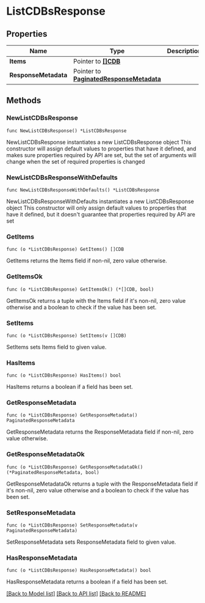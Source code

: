 # ListCDBsResponse

## Properties

Name | Type | Description | Notes
------------ | ------------- | ------------- | -------------
**Items** | Pointer to [**[]CDB**](CDB.md) |  | [optional] 
**ResponseMetadata** | Pointer to [**PaginatedResponseMetadata**](PaginatedResponseMetadata.md) |  | [optional] 

## Methods

### NewListCDBsResponse

`func NewListCDBsResponse() *ListCDBsResponse`

NewListCDBsResponse instantiates a new ListCDBsResponse object
This constructor will assign default values to properties that have it defined,
and makes sure properties required by API are set, but the set of arguments
will change when the set of required properties is changed

### NewListCDBsResponseWithDefaults

`func NewListCDBsResponseWithDefaults() *ListCDBsResponse`

NewListCDBsResponseWithDefaults instantiates a new ListCDBsResponse object
This constructor will only assign default values to properties that have it defined,
but it doesn't guarantee that properties required by API are set

### GetItems

`func (o *ListCDBsResponse) GetItems() []CDB`

GetItems returns the Items field if non-nil, zero value otherwise.

### GetItemsOk

`func (o *ListCDBsResponse) GetItemsOk() (*[]CDB, bool)`

GetItemsOk returns a tuple with the Items field if it's non-nil, zero value otherwise
and a boolean to check if the value has been set.

### SetItems

`func (o *ListCDBsResponse) SetItems(v []CDB)`

SetItems sets Items field to given value.

### HasItems

`func (o *ListCDBsResponse) HasItems() bool`

HasItems returns a boolean if a field has been set.

### GetResponseMetadata

`func (o *ListCDBsResponse) GetResponseMetadata() PaginatedResponseMetadata`

GetResponseMetadata returns the ResponseMetadata field if non-nil, zero value otherwise.

### GetResponseMetadataOk

`func (o *ListCDBsResponse) GetResponseMetadataOk() (*PaginatedResponseMetadata, bool)`

GetResponseMetadataOk returns a tuple with the ResponseMetadata field if it's non-nil, zero value otherwise
and a boolean to check if the value has been set.

### SetResponseMetadata

`func (o *ListCDBsResponse) SetResponseMetadata(v PaginatedResponseMetadata)`

SetResponseMetadata sets ResponseMetadata field to given value.

### HasResponseMetadata

`func (o *ListCDBsResponse) HasResponseMetadata() bool`

HasResponseMetadata returns a boolean if a field has been set.


[[Back to Model list]](../README.md#documentation-for-models) [[Back to API list]](../README.md#documentation-for-api-endpoints) [[Back to README]](../README.md)


